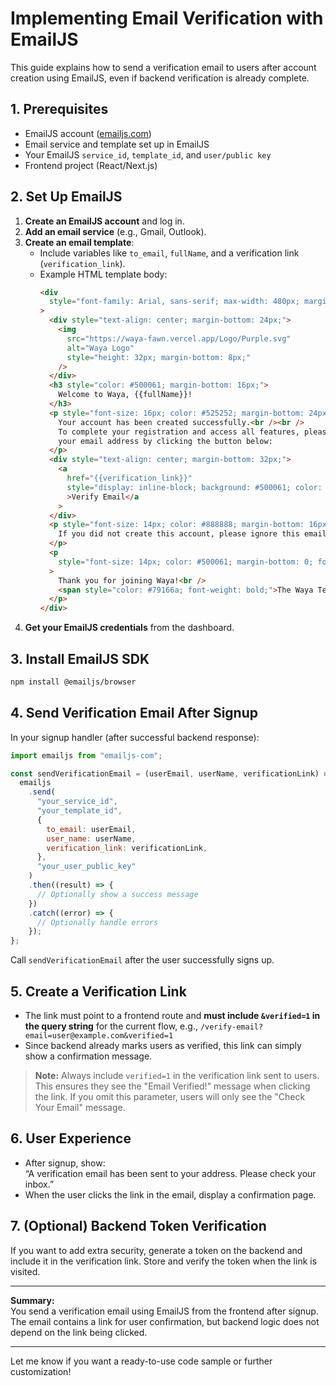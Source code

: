 # Implementing Email Verification with EmailJS

This guide explains how to send a verification email to users after account creation using EmailJS, even if backend verification is already complete.

## 1. Prerequisites

- EmailJS account ([emailjs.com](https://www.emailjs.com/))
- Email service and template set up in EmailJS
- Your EmailJS `service_id`, `template_id`, and `user/public key`
- Frontend project (React/Next.js)

## 2. Set Up EmailJS

1. **Create an EmailJS account** and log in.
2. **Add an email service** (e.g., Gmail, Outlook).
3. **Create an email template**:
   - Include variables like `to_email`, `fullName`, and a verification link (`verification_link`).
   - Example HTML template body:
     ```html
     <div
       style="font-family: Arial, sans-serif; max-width: 480px; margin: 0 auto; background: #f8f8f8ed; border-radius: 8px; box-shadow: 0 2px 8px rgba(80,0,97,0.06); padding: 32px 24px;"
     >
       <div style="text-align: center; margin-bottom: 24px;">
         <img
           src="https://waya-fawn.vercel.app/Logo/Purple.svg"
           alt="Waya Logo"
           style="height: 32px; margin-bottom: 8px;"
         />
       </div>
       <h3 style="color: #500061; margin-bottom: 16px;">
         Welcome to Waya, {{fullName}}!
       </h3>
       <p style="font-size: 16px; color: #525252; margin-bottom: 24px;">
         Your account has been created successfully.<br /><br />
         To complete your registration and access all features, please verify
         your email address by clicking the button below:
       </p>
       <div style="text-align: center; margin-bottom: 32px;">
         <a
           href="{{verification_link}}"
           style="display: inline-block; background: #500061; color: #fff; text-decoration: none; padding: 12px 32px; border-radius: 6px; font-size: 16px; font-weight: bold;"
           >Verify Email</a
         >
       </div>
       <p style="font-size: 14px; color: #888888; margin-bottom: 16px;">
         If you did not create this account, please ignore this email.
       </p>
       <p
         style="font-size: 14px; color: #500061; margin-bottom: 0; font-weight: bold;"
       >
         Thank you for joining Waya!<br />
         <span style="color: #79166a; font-weight: bold;">The Waya Team</span>
       </p>
     </div>
     ```
4. **Get your EmailJS credentials** from the dashboard.

## 3. Install EmailJS SDK

```bash
npm install @emailjs/browser
```

## 4. Send Verification Email After Signup

In your signup handler (after successful backend response):

```js
import emailjs from "emailjs-com";

const sendVerificationEmail = (userEmail, userName, verificationLink) => {
  emailjs
    .send(
      "your_service_id",
      "your_template_id",
      {
        to_email: userEmail,
        user_name: userName,
        verification_link: verificationLink,
      },
      "your_user_public_key"
    )
    .then((result) => {
      // Optionally show a success message
    })
    .catch((error) => {
      // Optionally handle errors
    });
};
```

Call `sendVerificationEmail` after the user successfully signs up.

## 5. Create a Verification Link

- The link must point to a frontend route and **must include `&verified=1` in the query string** for the current flow, e.g., `/verify-email?email=user@example.com&verified=1`
- Since backend already marks users as verified, this link can simply show a confirmation message.

> **Note:**
> Always include `verified=1` in the verification link sent to users. This ensures they see the "Email Verified!" message when clicking the link. If you omit this parameter, users will only see the "Check Your Email" message.

## 6. User Experience

- After signup, show:  
  “A verification email has been sent to your address. Please check your inbox.”
- When the user clicks the link in the email, display a confirmation page.

## 7. (Optional) Backend Token Verification

If you want to add extra security, generate a token on the backend and include it in the verification link. Store and verify the token when the link is visited.

---

**Summary:**  
You send a verification email using EmailJS from the frontend after signup. The email contains a link for user confirmation, but backend logic does not depend on the link being clicked.

---

Let me know if you want a ready-to-use code sample or further customization!
